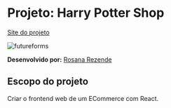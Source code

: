# Projeto: Harry Potter Shop

[Site do projeto](xx)

![futureforms](xx)

**Desenvolvido por:** [Rosana Rezende](https://www.linkedin.com/in/rosanarezende/)
<br>

## Escopo do projeto
Criar o frontend web de um ECommerce com React.
<br><br>



